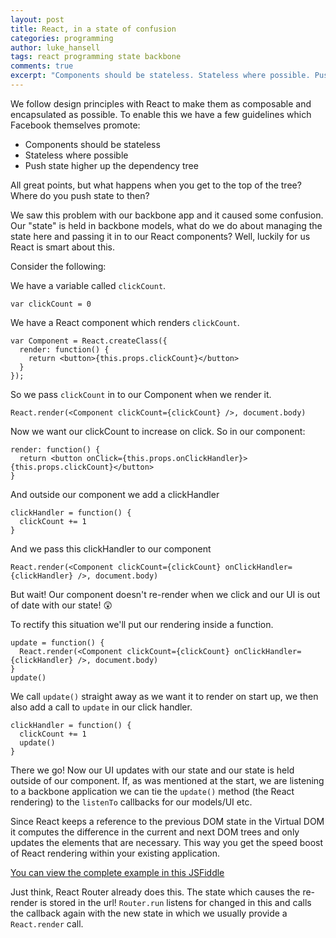```yaml
---
layout: post
title: React, in a state of confusion
categories: programming
author: luke_hansell
tags: react programming state backbone
comments: true
excerpt: "Components should be stateless. Stateless where possible. Push state higher up the dependency tree. But what happens when you get to the top of the tree?"
---
```


We follow design principles with React to make them as composable and encapsulated as possible. To enable this we have a few guidelines which Facebook themselves promote:
- Components should be stateless
- Stateless where possible
- Push state higher up the dependency tree

All great points, but what happens when you get to the top of the tree? Where do you push state to then?

We saw this problem with our backbone app and it caused some confusion. 
Our "state" is held in backbone models, what do we do about managing the state here and passing it in to our React components? Well, luckily for us React is smart about this.

Consider the following:

We have a variable called `clickCount`.

    var clickCount = 0



We have a React component which renders `clickCount`.

    var Component = React.createClass({
      render: function() {
        return <button>{this.props.clickCount}</button>
      }
    });



So we pass `clickCount` in to our Component when we render it.

    React.render(<Component clickCount={clickCount} />, document.body)



Now we want our clickCount to increase on click. So in our component:

    render: function() {
      return <button onClick={this.props.onClickHandler}>{this.props.clickCount}</button>
    }



And outside our component we add a clickHandler

    clickHandler = function() {
      clickCount += 1
    }



And we pass this clickHandler to our component

    React.render(<Component clickCount={clickCount} onClickHandler={clickHandler} />, document.body)



But wait! Our component doesn't re-render when we click and our UI is out of date with our state! :astonished:


To rectify this situation we'll put our rendering inside a function.

    update = function() {
      React.render(<Component clickCount={clickCount} onClickHandler={clickHandler} />, document.body)
    }
    update()



We call `update()` straight away as we want it to render on start up, we then also add a call to `update` in our click handler.

    clickHandler = function() {
      clickCount += 1
      update()
    }



There we go! Now our UI updates with our state and our state is held outside of our component. If, as was mentioned at the start, we are listening to a backbone application we can tie the `update()` method (the React rendering) to the `listenTo` callbacks for our models/UI etc.

Since React keeps a reference to the previous DOM state in the Virtual DOM it computes the difference in the current and next DOM trees and only updates the elements that are necessary. This way you get the speed boost of React rendering within your existing application.

[You can view the complete example in this JSFiddle](https://jsfiddle.net/lukehansell/8c1vgcem/1/)

Just think, React Router already does this. The state which causes the re-render is stored in the url! `Router.run` listens for changed in this and calls the callback again with the new state in which we usually provide a `React.render` call.
